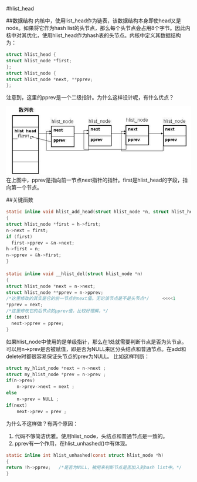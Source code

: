 #hlist_head

##数据结构
内核中，使用list_head作为链表，该数据结构本身即使head又是node。如果将它作为hash list的头节点，那么每个头节点会占用8个字节。因此内核中对其优化，使用hlist_head作为hash表的头节点。内核中定义其数据结构为：
```c
struct hlist_head { 
struct hlist_node *first; 
};
struct hlist_node { 
struct hlist_node *next, **pprev; 
};
```
注意到，这里的pprev是一个二级指针。为什么这样设计呢，有什么优点？  

![hlist_head](pictures/hlist_head.png)  
在上图中，pprev是指向前一节点next指针的指针。first是hlist_head的字段，指向第一个节点。

##关键函数
```c
static inline void hlist_add_head(struct hlist_node *n, struct hlist_head *h) 
{ 
struct hlist_node *first = h->first; 
n->next = first; 
if (first) 
  first->pprev = &n->next; 
h->first = n; 
n->pprev = &h->first; 
}
 
static inline void __hlist_del(struct hlist_node *n) 
{ 
struct hlist_node *next = n->next; 
struct hlist_node **pprev = n->pprev;
/*这里修改的其实是它的前一节点的next值。无论该节点是不是头节点*/     <<<<1 
*pprev = next;   
/*这里修改它的后节点的pprev值，比较好理解。*/
if (next) 
  next->pprev = pprev; 
}
```
 
如果hlist_node中使用的是单级指针，那么在1处就需要判断节点是否为头节点。可以用n->prev是否被赋值，即是否为NULL来区分头结点和普通节点。在add和delete时都很容易保证头节点的prev为NULL。
比如这样判断：
```c
struct my_hlist_node *next = n->next ;
struct my_hlist_node *prev = n->prev ;
if(n->prev)
    n->prev->next = next ;
else
    n->prev = NULL ;
if(next)
    next->prev = prev ;
```
为什么不这样做？有两个原因：  
1. 代码不够简洁优雅。使用hlist_node，头结点和普通节点是一致的。
2. pprev有一个作用，在hlist_unhashed()中有体现。
```c
static inline int hlist_unhashed(const struct hlist_node *h) 
{ 
return !h->pprev;   /*是否为NULL，被用来判断节点是否加入到hash list中。*/ 
}
```

